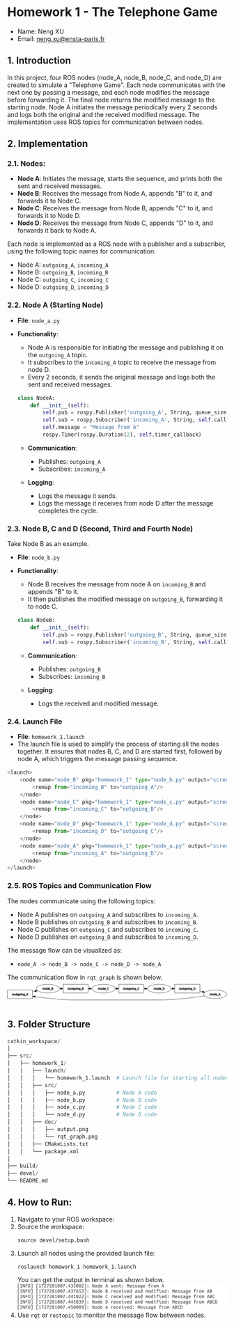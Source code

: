 # **Homework 1 - The Telephone Game**

- Name: Neng XU
- Email: neng.xu@ensta-paris.fr

## **1. Introduction**

In this project, four ROS nodes (node_A, node_B, node_C, and node_D) are created to simulate a "Telephone Game". Each node communicates with the next one by passing a message, and each node modifies the message before forwarding it. The final node returns the modified message to the starting node. Node A initiates the message periodically every 2 seconds and logs both the original and the received modified message. The implementation uses ROS topics for communication between nodes.

## **2. Implementation**

### 2.1. Nodes:
- **Node A**: Initiates the message, starts the sequence, and prints both the sent and received messages.
- **Node B**: Receives the message from Node A, appends "B" to it, and forwards it to Node C.
- **Node C**: Receives the message from Node B, appends "C" to it, and forwards it to Node D.
- **Node D**: Receives the message from Node C, appends "D" to it, and forwards it back to Node A.

Each node is implemented as a ROS node with a publisher and a subscriber, using the following topic names for communication:
- Node A: `outgoing_A`, `incoming_A`
- Node B: `outgoing_B`, `incoming_B`
- Node C: `outgoing_C`, `incoming_C`
- Node D: `outgoing_D`, `incoming_D`

### **2.2. Node A (Starting Node)**
- **File**: `node_a.py`
- **Functionality**:
  - Node A is responsible for initiating the message and publishing it on the `outgoing_A` topic.
  - It subscribes to the `incoming_A` topic to receive the message from node D.
  - Every 2 seconds, it sends the original message and logs both the sent and received messages.
  
  ```python
  class NodeA:
      def __init__(self):
          self.pub = rospy.Publisher('outgoing_A', String, queue_size=10)
          self.sub = rospy.Subscriber('incoming_A', String, self.callback)
          self.message = "Message from A"
          rospy.Timer(rospy.Duration(2), self.timer_callback)
  ```

  - **Communication**: 
    - Publishes: `outgoing_A`
    - Subscribes: `incoming_A`
  
  - **Logging**:
    - Logs the message it sends.
    - Logs the message it receives from node D after the message completes the cycle.

### **2.3. Node B, C and D (Second, Third and Fourth Node)**
Take Node B as an example.
- **File**: `node_b.py`
- **Functionality**:
  - Node B receives the message from node A on `incoming_B` and appends "B" to it.
  - It then publishes the modified message on `outgoing_B`, forwarding it to node C.
  
  ```python
  class NodeB:
      def __init__(self):
          self.pub = rospy.Publisher('outgoing_B', String, queue_size=10)
          self.sub = rospy.Subscriber('incoming_B', String, self.callback)
  ```

  - **Communication**: 
    - Publishes: `outgoing_B`
    - Subscribes: `incoming_B`
  
  - **Logging**:
    - Logs the received and modified message.

### **2.4. Launch File**
- **File**: `homework_1.launch`
- The launch file is used to simplify the process of starting all the nodes together. It ensures that nodes B, C, and D are started first, followed by node A, which triggers the message passing sequence.

```python
<launch>
    <node name="node_B" pkg="homework_1" type="node_b.py" output="screen">
        <remap from="incoming_B" to="outgoing_A"/>
    </node>
    <node name="node_C" pkg="homework_1" type="node_c.py" output="screen">
        <remap from="incoming_C" to="outgoing_B"/>
    </node>
    <node name="node_D" pkg="homework_1" type="node_d.py" output="screen">
        <remap from="incoming_D" to="outgoing_C"/>
    </node>
    <node name="node_A" pkg="homework_1" type="node_a.py" output="screen">
        <remap from="incoming_A" to="outgoing_D"/>
    </node>
</launch>
```

### **2.5. ROS Topics and Communication Flow**

The nodes communicate using the following topics:
- Node A publishes on `outgoing_A` and subscribes to `incoming_A`.
- Node B publishes on `outgoing_B` and subscribes to `incoming_B`.
- Node C publishes on `outgoing_C` and subscribes to `incoming_C`.
- Node D publishes on `outgoing_D` and subscribes to `incoming_D`.

The message flow can be visualized as:
- `node_A -> node_B -> node_C -> node_D -> node_A`

The communication flow in `rqt_graph` is shown below.
![rqt_graph](./doc/rqt_graph.png)

## **3. Folder Structure**
```python
catkin_workspace/
│
├── src/
│   ├── homework_1/
│   │   ├── launch/
│   │   │   └── homework_1.launch  # Launch file for starting all nodes
│   │   ├── src/
│   │   │   ├── node_a.py          # Node A code
│   │   │   ├── node_b.py          # Node B code
│   │   │   ├── node_c.py          # Node C code
│   │   │   └── node_d.py          # Node D code
│   │   ├── doc/
│   │   │   ├── output.png
│   │   │   └── rqt_graph.png
│   │   ├── CMakeLists.txt
│   │   └── package.xml
│
├── build/
├── devel/
└── README.md
```

## **4. How to Run:**
1. Navigate to your ROS workspace:
2. Source the workspace:
    ```
    source devel/setup.bash
    ```
3. Launch all nodes using the provided launch file:
    ```
    roslaunch homework_1 homework_1.launch
    ```
    You can get the output in terminal as shown below.
    ![terminal output](./doc/output.png)
4. Use `rqt` or `rostopic` to monitor the message flow between nodes.
